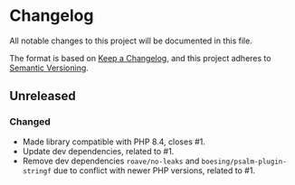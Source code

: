 # Changelog
All notable changes to this project will be documented in this file.

The format is based on [Keep a Changelog](https://keepachangelog.com/en/1.0.0/),
and this project adheres to [Semantic Versioning](https://semver.org/spec/v2.0.0.html).

## Unreleased
### Changed
- Made library compatible with PHP 8.4, closes #1.
- Update dev dependencies, related to #1.
- Remove dev dependencies `roave/no-leaks` and `boesing/psalm-plugin-stringf` due to conflict with newer PHP versions,
  related to #1.
